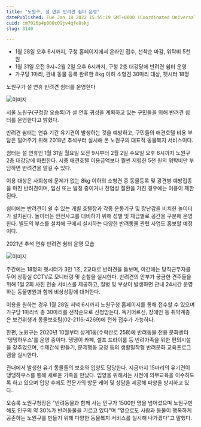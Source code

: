 ```yaml
---
title: "노원구, 설 연휴 반려견 쉼터 운영"
datePublished: Tue Jan 18 2022 15:55:19 GMT+0000 (Coordinated Universal Time)
cuid: cm7026p4p000c09jv4qfe8skj
slug: 3140

---
```



- 1월 28일 오후 6시까지, 구청 홈페이지에서 온라인 접수, 선착순 마감, 위탁비 5천원
- 1월 31일 오전 9시~2월 2일 오후 6시까지, 구청 2층 대강당에 반려견 쉼터 운영
- 가구당 1마리, 관내 동물 등록 완료한 8kg 이하 소형견 30마리 대상, 펫시터 18명

노원구가 설 연휴 반려견 쉼터를 운영한다

![이미지](https://cdn.hashnode.com/res/hashnode/image/upload/v1739252753973/3d5b7ca8-1a16-4207-be74-108a5f226ac8.jpeg)

서울 노원구(구청장 오승록)가 설 연휴 귀성을 계획하고 있는 구민들을 위해 반려견 쉼터를 운영한다고 밝혔다.

반려견 쉼터는 연휴 기간 유기견이 발생하는 것을 예방하고, 구민들의 애견호텔 비용 부담은 덜어주기 위해 2018년 추석부터 실시해 온 노원구의 대표적 동물복지 서비스이다.

쉼터는 설 연휴인 1월 31일 월요일 오전 9시부터 2월 2일 수요일 오후 6시까지 노원구 2층 대강당에 마련한다. 시중 애견호텔 이용금액보다 훨씬 저렴한 5천 원의 위탁비만 부담하면 반려견을 맡길 수 있다.

이용 대상은 사회성에 문제가 없는 8kg 이하의 소형견 중 동물등록 및 광견병 예방접종을 마친 반려견이며, 임신 또는 발정 중이거나 전염성 질환을 가진 경우에는 이용이 제한된다.

쉼터에는 반려견이 쉴 수 있는 개별 호텔장과 각종 운동기구 및 장난감을 비치한 놀이터가 설치된다. 놀이터는 안전사고를 대비하기 위해 성별 및 체급별로 공간을 구분해 운영한다. 별도의 부스를 설치해 구에서 실시하는 다양한 반려동물 관련 사업도 홍보할 예정이다.

2021년 추석 연휴 반려견 쉼터 운영 모습

![이미지](https://cdn.hashnode.com/res/hashnode/image/upload/v1739252756407/e51e7df6-42a8-4171-bf40-0566dcdbef91.jpeg)

주간에는 18명의 펫시터가 3인 1조, 2교대로 반려견을 돌보며, 야간에는 당직근무자를 두어 상황실 CCTV로 모니터링 및 순찰을 실시한다. 반려견의 안부가 궁금한 견주들을 위해 1일 2회 사진 전송 서비스를 제공하고, 질병 및 부상이 발생하면 관내 24시간 운영하는 동물병원과 함께 비상상황에 대처한다.

이용을 원하는 경우 1월 28일 저녁 6시까지 노원구청 홈페이지를 통해 접수할 수 있으며 가구당 1마리씩 총 30마리를 선착순으로 신청받는다. 독거어르신, 장애인 등 취약계층은 보건위생과 동물보호팀(02-2116-4269)에 전화 접수가 가능하다.

한편, 노원구는 2020년 10월부터 상계1동(수락산로 258)에 반려동물 전용 문화센터 '댕댕하우스'를 운영 중이다. 댕댕이 카페, 셀프 드라이룸 등 반려가족을 위한 편의시설을 갖추었으며, 수제간식 만들기, 문제행동 교정 등의 생활밀착형 반려문화 교육프로그램을 실시한다.

관내에서 발생한 유기 동물들의 보호와 입양도 담당한다. 지금까지 15마리의 유기견이 댕댕하우스를 통해 새로운 가족을 만났다. 입양을 위해서는 사전에 의무교육을 이수하도록 하고 있으며 입양 후에도 전문가의 방문 케어 및 상담을 제공해 파양을 방지하고 있다.

오승록 노원구청장은 "반려동물과 함께 사는 인구가 1500만 명을 넘어섰으며 노원구만 해도 인구의 약 30%가 반려동물을 기르고 있다"며 "앞으로도 사람과 동물이 행복하게 공존하는 노원구를 만들기 위해 다양한 동물복지 서비스를 실시해 나가겠다"고 말했다.